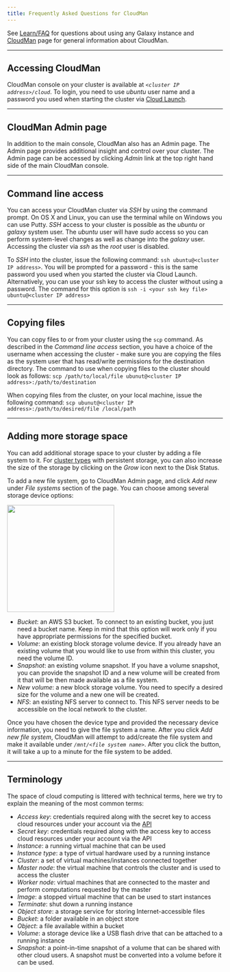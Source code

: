 ```yaml
---
title: Frequently Asked Questions for CloudMan
---
```

<slot name="cloudman/linkbox-horizontal" />

See [Learn/FAQ](/src/learn/faq/index.md) for questions about using any Galaxy instance and [CloudMan](/src/cloudman/index.md) page for general information about CloudMan.

----

## Accessing CloudMan

CloudMan console on your cluster is available at *`<cluster IP address>/cloud`*. To login, you need to use *ubuntu* user name and a password you used when starting the cluster via [Cloud Launch](https://launch.usegalaxy.org/launch).

----

## CloudMan Admin page

In addition to the main console, CloudMan also has an Admin page. The Admin page provides additional insight and control over your cluster. The Admin page can be accessed by clicking *Admin* link at the top right hand side of the main CloudMan console.

----

## Command line access

You can access your CloudMan cluster via *SSH* by using the command prompt. On OS X and Linux, you can use the terminal while on Windows you can use Putty. *SSH* access to your cluster is possible as the *ubuntu* or *galaxy* system user. The *ubuntu* user will have *sudo* access so you can perform system-level changes as well as change into the *galaxy* user. Accessing the cluster via *ssh* as the *root* user is disabled.

To *SSH* into the cluster, issue the following command: `ssh ubuntu@<cluster IP address>`. You will be prompted for a password - this is the same password you used when you started the cluster via Cloud Launch. Alternatively, you can use your ssh key to access the cluster without using a password. The command for this option is `ssh -i <your ssh key file> ubuntu@<cluster IP address>`

----

## Copying files

You can copy files to or from your cluster using the `scp` command. As described in the *Command line access* section, you have a choice of the username when accessing the cluster - make sure you are copying the files as the system user that has read/write permissions for the destination directory. The command to use when copying files to the cluster should look as follows: `scp /path/to/local/file ubunut@<cluster IP address>:/path/to/destination`

When copying files from the cluster, on your local machine, issue the following command: `scp ubunut@<cluster IP address>:/path/to/desired/file /local/path`

----

## Adding more storage space

You can add additional storage space to your cluster by adding a file system to it. For [cluster types](/src/cloudman/cluster-types/index.md) with persistent storage, you can also increase the size of the storage by clicking on the *Grow* icon next to the Disk Status.

To add a new file system, go to CloudMan Admin page, and click *Add new* under *File systems* section of the page. You can choose among several storage device options:

<div class='center'>
<img src="http://i.imgur.com/pRqlWiw.png" alt="" width=250 />
</div>

* *Bucket*: an AWS S3 bucket. To connect to an existing bucket, you just need a bucket name. Keep in mind that this option will work only if you have appropriate permissions for the specified bucket.
* *Volume*: an existing block storage volume device. If you already have an existing volume that you would like to use from within this cluster, you need the volume ID.
* *Snapshot*: an existing volume snapshot. If you have a volume snapshot, you can provide the snapshot ID and a new volume will be created from it that will be then made available as a file system.
* *New volume*: a new block storage volume. You need to specify a desired size for the volume and a new one will be created.
* *NFS*: an existing NFS server to connect to. This NFS server needs to be accessible on the local network to the cluster.

Once you have chosen the device type and provided the necessary device information, you need to give the file system a name. After you click *Add new file system*, CloudMan will attempt to add/create the file system and make it available under *`/mnt/<file system name>`*. After you click the button, it will take a up to a minute for the file system to be added.

----

## Terminology

The space of cloud computing is littered with technical terms, here we try to explain the meaning of the most common terms:
* *Access key*: credentials required along with the secret key to access cloud resources under your account via the [API](https://en.wikipedia.org/wiki/Application_programming_interface)
* *Secret key*: credentials required along with the access key to access cloud resources under your account via the API
* *Instance*: a running virtual machine that can be used
* *Instance type*: a type of virtual hardware used by a running instance
* *Cluster*: a set of virtual machines/instances connected together
* *Master node*: the virtual machine that controls the cluster and is used to access the cluster
* *Worker node*: virtual machines that are connected to the master and perform computations requested by the master
* *Image*: a stopped virtual machine that can be used to start instances
* *Terminate*: shut down a running instance
* *Object store*: a storage service for storing Internet-accessible files
* *Bucket*: a folder available in an object store
* *Object*: a file available within a bucket
* *Volume*: a storage device like a USB flash drive that can be attached to a running instance
* *Snapshot*: a point-in-time snapshot of a volume that can be shared with other cloud users. A snapshot must be converted into a volume before it can be used.
